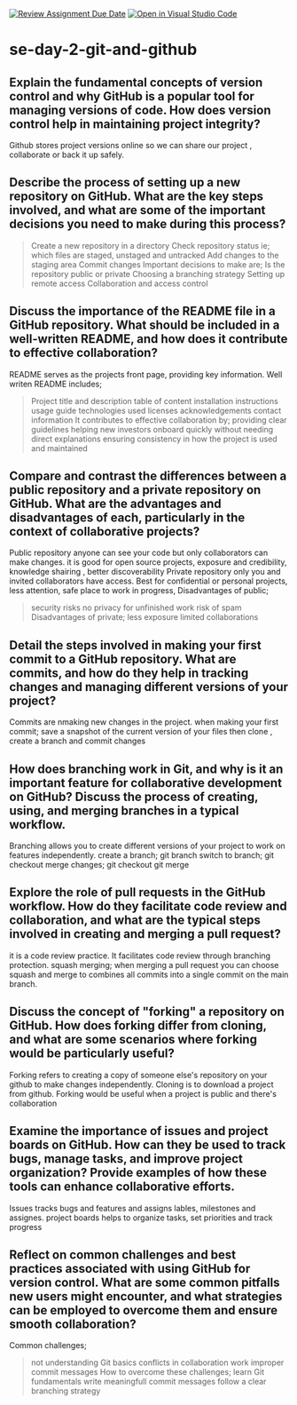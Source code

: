 [![Review Assignment Due Date](https://classroom.github.com/assets/deadline-readme-button-22041afd0340ce965d47ae6ef1cefeee28c7c493a6346c4f15d667ab976d596c.svg)](https://classroom.github.com/a/8wgCKhpZ)
[![Open in Visual Studio Code](https://classroom.github.com/assets/open-in-vscode-2e0aaae1b6195c2367325f4f02e2d04e9abb55f0b24a779b69b11b9e10269abc.svg)](https://classroom.github.com/online_ide?assignment_repo_id=18421947&assignment_repo_type=AssignmentRepo)
# se-day-2-git-and-github
## Explain the fundamental concepts of version control and why GitHub is a popular tool for managing versions of code. How does version control help in maintaining project integrity?
Github stores project versions online so we can share our project , collaborate or back it up safely.
## Describe the process of setting up a new repository on GitHub. What are the key steps involved, and what are some of the important decisions you need to make during this process?
>Create a new repository in a directory
>Check repository status ie; which files are staged, unstaged and untracked
>Add changes to the staging area
>Commit changes
Important decisions to make are;
>Is the repository public or private
>Choosing a branching strategy
>Setting up remote access
>Collaboration and access control 
## Discuss the importance of the README file in a GitHub repository. What should be included in a well-written README, and how does it contribute to effective collaboration?
README serves as the projects front page, providing key information.
Well writen README includes; 
>Project title and description
>table of content
>installation instructions
>usage guide
>technologies used
>licenses
>acknowledgements
>contact information
It contributes to effective collaboration by;
>providing clear guidelines
>helping new investors onboard quickly without needing direct explanations
>ensuring consistency in how the project is used and maintained
## Compare and contrast the differences between a public repository and a private repository on GitHub. What are the advantages and disadvantages of each, particularly in the context of collaborative projects?
Public repository anyone can see your code but only collaborators can make changes. it is good for open source projects, exposure and credibility, knowledge shairing , better discoverability
Private repository only you and invited collaborators have access. Best for confidential or personal projects, less attention, safe place to work in progress,
Disadvantages of public;
>security risks
>no privacy for unfinished work
>risk of spam
Disadvantages of private;
>less exposure
>limited collaborations

## Detail the steps involved in making your first commit to a GitHub repository. What are commits, and how do they help in tracking changes and managing different versions of your project?
Commits are nmaking new changes in the project. when making your first commit; save a snapshot of the current version of your files then clone , create a branch and commit changes
## How does branching work in Git, and why is it an important feature for collaborative development on GitHub? Discuss the process of creating, using, and merging branches in a typical workflow.
Branching allows you to create different versions of your project to work on features independently.
create a branch; git branch <branch-name> 
switch to branch; git checkout <branch-name> 
merge changes; git checkout   git merge <branch-name> 

## Explore the role of pull requests in the GitHub workflow. How do they facilitate code review and collaboration, and what are the typical steps involved in creating and merging a pull request?
it is a code review practice. It facilitates code review through branching protection. 
squash merging; when merging a pull request you can choose squash and merge  to combines all commits into a single commit on the main branch.
## Discuss the concept of "forking" a repository on GitHub. How does forking differ from cloning, and what are some scenarios where forking would be particularly useful?
Forking refers to creating a copy of someone else's repository on your github to make changes independently.
Cloning is to download a project from github.
Forking would be useful when a project is public and there's collaboration

## Examine the importance of issues and project boards on GitHub. How can they be used to track bugs, manage tasks, and improve project organization? Provide examples of how these tools can enhance collaborative efforts.
Issues tracks bugs and features and assigns lables, milestones and assignes.
project boards helps to organize tasks, set priorities and track progress

## Reflect on common challenges and best practices associated with using GitHub for version control. What are some common pitfalls new users might encounter, and what strategies can be employed to overcome them and ensure smooth collaboration?
Common challenges;
> not understanding Git basics
> conflicts in collaboration work
> improper commit messages
How to overcome these challenges;
> learn Git fundamentals
> write meaningfull commit messages
> follow a clear branching strategy
